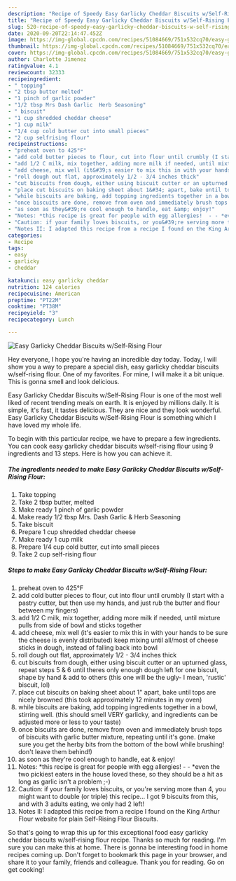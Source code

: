 ```yaml
---
description: "Recipe of Speedy Easy Garlicky Cheddar Biscuits w/Self-Rising Flour"
title: "Recipe of Speedy Easy Garlicky Cheddar Biscuits w/Self-Rising Flour"
slug: 520-recipe-of-speedy-easy-garlicky-cheddar-biscuits-w-self-rising-flour
date: 2020-09-20T22:14:47.452Z
image: https://img-global.cpcdn.com/recipes/51084669/751x532cq70/easy-garlicky-cheddar-biscuits-wself-rising-flour-recipe-main-photo.jpg
thumbnail: https://img-global.cpcdn.com/recipes/51084669/751x532cq70/easy-garlicky-cheddar-biscuits-wself-rising-flour-recipe-main-photo.jpg
cover: https://img-global.cpcdn.com/recipes/51084669/751x532cq70/easy-garlicky-cheddar-biscuits-wself-rising-flour-recipe-main-photo.jpg
author: Charlotte Jimenez
ratingvalue: 4.1
reviewcount: 32333
recipeingredient:
- " topping"
- "2 tbsp butter melted"
- "1 pinch of garlic powder"
- "1/2 tbsp Mrs Dash Garlic  Herb Seasoning"
- " biscuit"
- "1 cup shredded cheddar cheese"
- "1 cup milk"
- "1/4 cup cold butter cut into small pieces"
- "2 cup selfrising flour"
recipeinstructions:
- "preheat oven to 425°F"
- "add cold butter pieces to flour, cut into flour until crumbly (I start with a pastry cutter, but then use my hands, and just rub the butter and flour between my fingers)"
- "add 1/2 C milk, mix together, adding more milk if needed, until mixture pulls from side of bowl and sticks together"
- "add cheese, mix well (it&#39;s easier to mix this in with your hands to be sure the cheese is evenly distributed) keep mixing until all/most of cheese sticks in dough, instead of falling back into bowl"
- "roll dough out flat, approximately 1/2 - 3/4 inches thick"
- "cut biscuits from dough, either using biscuit cutter or an upturned glass, repeat steps 5 &amp; 6 until theres only enough dough left for one biscuit, shape by hand &amp; add to others (this one will be the ugly- I mean, &#39;rustic&#39; biscuit, lol)"
- "place cut biscuits on baking sheet about 1&#34; apart, bake until tops are nicely browned (this took approximately 12 minutes in my oven)"
- "while biscuits are baking, add topping ingredients together in a bowl, stirring well. (this should smell VERY garlicky, and ingredients can be adjusted more or less to your taste)"
- "once biscuits are done, remove from oven and immediately brush tops of biscuits with garlic butter mixture, repeating until it&#39;s gone. (make sure you get the herby bits from the bottom of the bowl while brushing! don&#39;t leave them behind!)"
- "as soon as they&#39;re cool enough to handle, eat &amp; enjoy!"
- "Notes: *this recipe is great for people with egg allergies!  - - *even the two pickiest eaters in the house loved these, so they should be a hit as long as garlic isn&#39;t a problem ;-)"
- "Caution: if your family loves biscuits, or you&#39;re serving more than 4, you might want to double (or triple) this recipe... I got 9 biscuits from this, and with 3 adults eating, we only had 2 left!"
- "Notes II: I adapted this recipe from a recipe I found on the King Arthur Flour website for plain Self-Rising Flour Biscuits."
categories:
- Recipe
tags:
- easy
- garlicky
- cheddar

katakunci: easy garlicky cheddar 
nutrition: 124 calories
recipecuisine: American
preptime: "PT22M"
cooktime: "PT38M"
recipeyield: "3"
recipecategory: Lunch

---
```



![Easy Garlicky Cheddar Biscuits w/Self-Rising Flour](https://img-global.cpcdn.com/recipes/51084669/751x532cq70/easy-garlicky-cheddar-biscuits-wself-rising-flour-recipe-main-photo.jpg)

Hey everyone, I hope you're having an incredible day today. Today, I will show you a way to prepare a special dish, easy garlicky cheddar biscuits w/self-rising flour. One of my favorites. For mine, I will make it a bit unique. This is gonna smell and look delicious.

Easy Garlicky Cheddar Biscuits w/Self-Rising Flour is one of the most well liked of recent trending meals on earth. It is enjoyed by millions daily. It is simple, it's fast, it tastes delicious. They are nice and they look wonderful. Easy Garlicky Cheddar Biscuits w/Self-Rising Flour is something which I have loved my whole life.




To begin with this particular recipe, we have to prepare a few ingredients. You can cook easy garlicky cheddar biscuits w/self-rising flour using 9 ingredients and 13 steps. Here is how you can achieve it.

<!--inarticleads1-->

##### The ingredients needed to make Easy Garlicky Cheddar Biscuits w/Self-Rising Flour:

1. Take  topping
1. Take 2 tbsp butter, melted
1. Make ready 1 pinch of garlic powder
1. Make ready 1/2 tbsp Mrs. Dash Garlic &amp; Herb Seasoning
1. Take  biscuit
1. Prepare 1 cup shredded cheddar cheese
1. Make ready 1 cup milk
1. Prepare 1/4 cup cold butter, cut into small pieces
1. Take 2 cup self-rising flour




<!--inarticleads2-->

##### Steps to make Easy Garlicky Cheddar Biscuits w/Self-Rising Flour:

1. preheat oven to 425°F
1. add cold butter pieces to flour, cut into flour until crumbly (I start with a pastry cutter, but then use my hands, and just rub the butter and flour between my fingers)
1. add 1/2 C milk, mix together, adding more milk if needed, until mixture pulls from side of bowl and sticks together
1. add cheese, mix well (it&#39;s easier to mix this in with your hands to be sure the cheese is evenly distributed) keep mixing until all/most of cheese sticks in dough, instead of falling back into bowl
1. roll dough out flat, approximately 1/2 - 3/4 inches thick
1. cut biscuits from dough, either using biscuit cutter or an upturned glass, repeat steps 5 &amp; 6 until theres only enough dough left for one biscuit, shape by hand &amp; add to others (this one will be the ugly- I mean, &#39;rustic&#39; biscuit, lol)
1. place cut biscuits on baking sheet about 1&#34; apart, bake until tops are nicely browned (this took approximately 12 minutes in my oven)
1. while biscuits are baking, add topping ingredients together in a bowl, stirring well. (this should smell VERY garlicky, and ingredients can be adjusted more or less to your taste)
1. once biscuits are done, remove from oven and immediately brush tops of biscuits with garlic butter mixture, repeating until it&#39;s gone. (make sure you get the herby bits from the bottom of the bowl while brushing! don&#39;t leave them behind!)
1. as soon as they&#39;re cool enough to handle, eat &amp; enjoy!
1. Notes: *this recipe is great for people with egg allergies!  - - *even the two pickiest eaters in the house loved these, so they should be a hit as long as garlic isn&#39;t a problem ;-)
1. Caution: if your family loves biscuits, or you&#39;re serving more than 4, you might want to double (or triple) this recipe... I got 9 biscuits from this, and with 3 adults eating, we only had 2 left!
1. Notes II: I adapted this recipe from a recipe I found on the King Arthur Flour website for plain Self-Rising Flour Biscuits.




So that's going to wrap this up for this exceptional food easy garlicky cheddar biscuits w/self-rising flour recipe. Thanks so much for reading. I'm sure you can make this at home. There is gonna be interesting food in home recipes coming up. Don't forget to bookmark this page in your browser, and share it to your family, friends and colleague. Thank you for reading. Go on get cooking!
